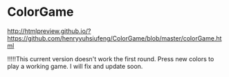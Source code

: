 # ColorGame

http://htmlpreview.github.io/?https://github.com/henryyuhsiufeng/ColorGame/blob/master/colorGame.html

!!!!!This current version doesn't work the first round. Press new colors to play a working game. I will fix and update soon. 
